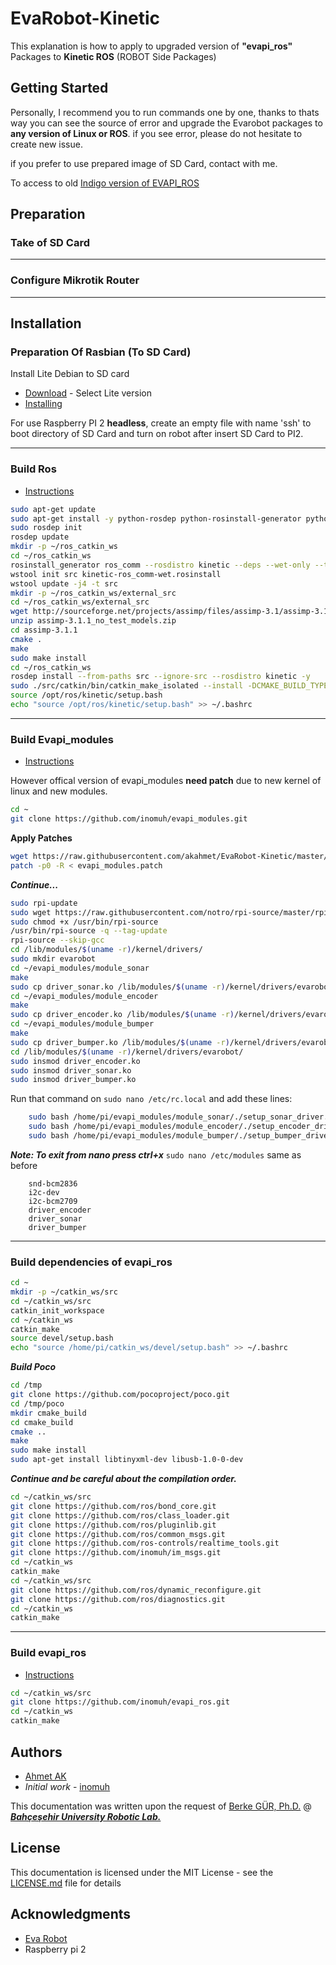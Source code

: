
# EvaRobot-Kinetic
This explanation is how to apply to upgraded version of **"evapi_ros"** Packages to **Kinetic ROS**  (ROBOT Side Packages)

## Getting Started
Personally, I recommend you to run commands one by one, thanks to thats way you can see the source of error and upgrade the Evarobot packages to **any version of Linux or ROS**. if you see error, please do not hesitate to create new issue.

if you prefer to use prepared image of SD Card, contact with me.

To access to old [Indigo version of EVAPI_ROS](https://github.com/inomuh/evapi_ros)
## Preparation

### Take of SD Card


----------


### Configure Mikrotik Router

----------

## Installation

### Preparation Of Rasbian (To SD Card)
Install Lite Debian to SD card
* [Download](https://www.raspberrypi.org/downloads/raspbian/) - Select Lite version
* [Installing](https://www.raspberrypi.org/documentation/installation/installing-images/linux.md)

For use Raspberry PI 2 **headless**, create an empty file with name 'ssh' to boot directory of SD Card and turn on robot after insert SD Card to PI2.

----------

### Build Ros
* [Instructions](http://wiki.ros.org/ROSberryPi/Installing%20ROS%20Kinetic%20on%20the%20Raspberry%20Pi)
```bash
sudo apt-get update
sudo apt-get install -y python-rosdep python-rosinstall-generator python-wstool python-rosinstall build-essential cmake
sudo rosdep init
rosdep update
mkdir -p ~/ros_catkin_ws
cd ~/ros_catkin_ws
rosinstall_generator ros_comm --rosdistro kinetic --deps --wet-only --tar > kinetic-ros_comm-wet.rosinstall
wstool init src kinetic-ros_comm-wet.rosinstall
wstool update -j4 -t src
mkdir -p ~/ros_catkin_ws/external_src
cd ~/ros_catkin_ws/external_src
wget http://sourceforge.net/projects/assimp/files/assimp-3.1/assimp-3.1.1_no_test_models.zip/download -O assimp-3.1.1_no_test_models.zip
unzip assimp-3.1.1_no_test_models.zip
cd assimp-3.1.1
cmake .
make
sudo make install
cd ~/ros_catkin_ws
rosdep install --from-paths src --ignore-src --rosdistro kinetic -y
sudo ./src/catkin/bin/catkin_make_isolated --install -DCMAKE_BUILD_TYPE=Release --install-space /opt/ros/kinetic -j2
source /opt/ros/kinetic/setup.bash
echo "source /opt/ros/kinetic/setup.bash" >> ~/.bashrc
```

----------

###  Build Evapi_modules
* [Instructions](https://github.com/inomuh/evapi_modules)

However offical version of evapi_modules **need patch** due to new kernel of linux and new modules.
```bash
cd ~
git clone https://github.com/inomuh/evapi_modules.git
```

**Apply Patches**

```bash
wget https://raw.githubusercontent.com/akahmet/EvaRobot-Kinetic/master/evapi_modules.patch
patch -p0 -R < evapi_modules.patch
```

***Continue...***

```bash
sudo rpi-update
sudo wget https://raw.githubusercontent.com/notro/rpi-source/master/rpi-source -O /usr/bin/rpi-source
sudo chmod +x /usr/bin/rpi-source
/usr/bin/rpi-source -q --tag-update
rpi-source --skip-gcc
cd /lib/modules/$(uname -r)/kernel/drivers/
sudo mkdir evarobot
cd ~/evapi_modules/module_sonar
make
sudo cp driver_sonar.ko /lib/modules/$(uname -r)/kernel/drivers/evarobot/
cd ~/evapi_modules/module_encoder
make
sudo cp driver_encoder.ko /lib/modules/$(uname -r)/kernel/drivers/evarobot/
cd ~/evapi_modules/module_bumper
make
sudo cp driver_bumper.ko /lib/modules/$(uname -r)/kernel/drivers/evarobot/
cd /lib/modules/$(uname -r)/kernel/drivers/evarobot/
sudo insmod driver_encoder.ko
sudo insmod driver_sonar.ko
sudo insmod driver_bumper.ko
```

Run that command on ```sudo nano /etc/rc.local``` and add these lines:
```bash
	sudo bash /home/pi/evapi_modules/module_sonar/./setup_sonar_driver.sh 
	sudo bash /home/pi/evapi_modules/module_encoder/./setup_encoder_driver.sh
	sudo bash /home/pi/evapi_modules/module_bumper/./setup_bumper_driver.sh
```
***Note: To exit from nano press ctrl+x***
```sudo nano /etc/modules``` same as before 
```
	snd-bcm2836
	i2c-dev
	i2c-bcm2709
	driver_encoder
	driver_sonar
	driver_bumper
```

----------

### Build dependencies of evapi_ros
```bash
cd ~
mkdir -p ~/catkin_ws/src
cd ~/catkin_ws/src 
catkin_init_workspace
cd ~/catkin_ws
catkin_make
source devel/setup.bash
echo "source /home/pi/catkin_ws/devel/setup.bash" >> ~/.bashrc
```

***Build Poco***
```bash
cd /tmp
git clone https://github.com/pocoproject/poco.git
cd /tmp/poco
mkdir cmake_build
cd cmake_build
cmake ..
make
sudo make install
sudo apt-get install libtinyxml-dev libusb-1.0-0-dev
```
***Continue and be careful about the compilation order.***
```bash
cd ~/catkin_ws/src
git clone https://github.com/ros/bond_core.git
git clone https://github.com/ros/class_loader.git
git clone https://github.com/ros/pluginlib.git
git clone https://github.com/ros/common_msgs.git
git clone https://github.com/ros-controls/realtime_tools.git
git clone https://github.com/inomuh/im_msgs.git 
cd ~/catkin_ws
catkin_make
cd ~/catkin_ws/src
git clone https://github.com/ros/dynamic_reconfigure.git
git clone https://github.com/ros/diagnostics.git	
cd ~/catkin_ws
catkin_make
```

----------

###  Build evapi_ros
* [Instructions](https://github.com/inomuh/evapi_ros)

```bash
cd ~/catkin_ws/src
git clone https://github.com/inomuh/evapi_ros.git
cd ~/catkin_ws
catkin_make
```

## Authors

* [Ahmet AK](https://github.com/akahmet)
* *Initial work* - [inomuh](https://github.com/inomuh)
	
This documentation was written upon the request of [Berke GÜR, Ph.D.](http://berkegur.com/) @ ***[Bahçeşehir University Robotic Lab.](http://robotics.bahcesehir.edu.tr/)***

## License

This documentation is licensed under the MIT License - see the [LICENSE.md](LICENSE.md) file for details

## Acknowledgments

* [Eva Robot](https://github.com/inomuh)
* Raspberry pi 2
